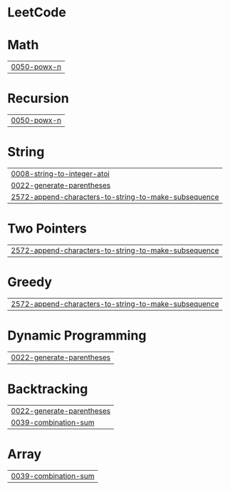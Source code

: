 # LeetCode


# Math
|  |
| ------- |
| [0050-powx-n](https://github.com/Sachin-Kushwaha1/LeetCode/tree/master/0050-powx-n) |
# Recursion
|  |
| ------- |
| [0050-powx-n](https://github.com/Sachin-Kushwaha1/LeetCode/tree/master/0050-powx-n) |
# String
|  |
| ------- |
| [0008-string-to-integer-atoi](https://github.com/Sachin-Kushwaha1/LeetCode/tree/master/0008-string-to-integer-atoi) |
| [0022-generate-parentheses](https://github.com/Sachin-Kushwaha1/LeetCode/tree/master/0022-generate-parentheses) |
| [2572-append-characters-to-string-to-make-subsequence](https://github.com/Sachin-Kushwaha1/LeetCode/tree/master/2572-append-characters-to-string-to-make-subsequence) |
# Two Pointers
|  |
| ------- |
| [2572-append-characters-to-string-to-make-subsequence](https://github.com/Sachin-Kushwaha1/LeetCode/tree/master/2572-append-characters-to-string-to-make-subsequence) |
# Greedy
|  |
| ------- |
| [2572-append-characters-to-string-to-make-subsequence](https://github.com/Sachin-Kushwaha1/LeetCode/tree/master/2572-append-characters-to-string-to-make-subsequence) |
# Dynamic Programming
|  |
| ------- |
| [0022-generate-parentheses](https://github.com/Sachin-Kushwaha1/LeetCode/tree/master/0022-generate-parentheses) |
# Backtracking
|  |
| ------- |
| [0022-generate-parentheses](https://github.com/Sachin-Kushwaha1/LeetCode/tree/master/0022-generate-parentheses) |
| [0039-combination-sum](https://github.com/Sachin-Kushwaha1/LeetCode/tree/master/0039-combination-sum) |
# Array
|  |
| ------- |
| [0039-combination-sum](https://github.com/Sachin-Kushwaha1/LeetCode/tree/master/0039-combination-sum) |